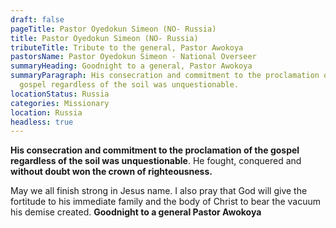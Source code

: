 ```yaml
---
draft: false
pageTitle: Pastor Oyedokun Simeon (NO- Russia)
title: Pastor Oyedokun Simeon (NO- Russia)
tributeTitle: Tribute to the general, Pastor Awokoya
pastorsName: Pastor Oyedokun Simeon - National Overseer
summaryHeading: Goodnight to a general, Pastor Awokoya
summaryParagraph: His consecration and commitment to the proclamation of the
  gospel regardless of the soil was unquestionable.
locationStatus: Russia
categories: Missionary
location: Russia
headless: true
---
```

**His consecration and commitment to the proclamation of the gospel regardless of the soil was unquestionable**. He fought, conquered and **without doubt won the crown of righteousness.** 


May we all finish strong in Jesus name. I also pray that God will give the fortitude to his immediate family and the body of Christ to bear the vacuum his demise created. **Goodnight to a general Pastor Awokoya**